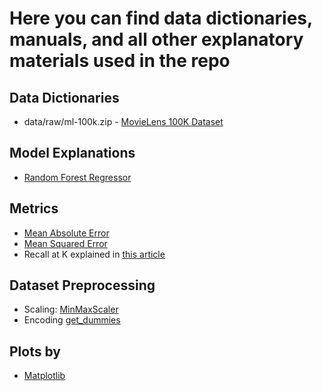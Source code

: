 # Here you can find data dictionaries, manuals, and all other explanatory materials used in the repo

## Data Dictionaries

- data/raw/ml-100k.zip - [MovieLens 100K Dataset](https://grouplens.org/datasets/movielens/100k/)

## Model Explanations

- [Random Forest Regressor](https://scikit-learn.org/stable/modules/generated/sklearn.ensemble.RandomForestRegressor.html)

## Metrics

- [Mean Absolute Error](https://scikit-learn.org/stable/modules/generated/sklearn.metrics.mean_absolute_error.html)
- [Mean Squared Error](https://scikit-learn.org/stable/modules/generated/sklearn.metrics.mean_squared_error.html)
- Recall at K explained in [this article](https://medium.com/@m_n_malaeb/recall-and-precision-at-k-for-recommender-systems-618483226c54)

## Dataset Preprocessing

- Scaling: [MinMaxScaler](https://scikit-learn.org/stable/modules/generated/sklearn.preprocessing.MinMaxScaler.html)
- Encoding [get_dummies](https://pandas.pydata.org/docs/reference/api/pandas.get_dummies.html)

## Plots by

- [Matplotlib](https://matplotlib.org/)
